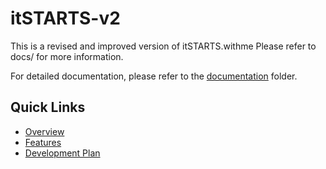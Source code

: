 # itSTARTS-v2
This is a revised and improved version of itSTARTS.withme Please refer to docs/ for more information.

For detailed documentation, please refer to the [documentation](docs/) folder.

## Quick Links
- [Overview](docs/overview.md)
- [Features](docs/features.md)
- [Development Plan](docs/development-plan.md)
